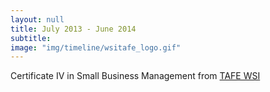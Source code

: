 ```yaml
---
layout: null
title: July 2013 - June 2014
subtitle:
image: "img/timeline/wsitafe_logo.gif"
---
```

Certificate IV in Small Business Management from [TAFE WSI](http://wsi.tafensw.edu.au/)